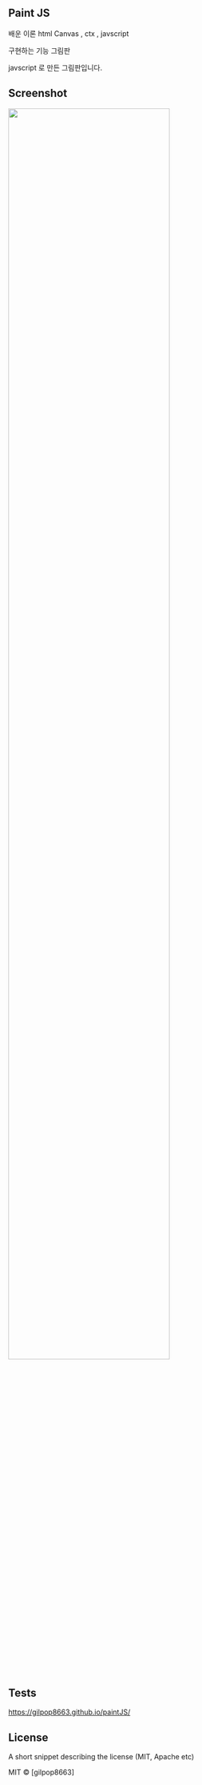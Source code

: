 ## Paint JS

배운 이론
html Canvas , ctx , javscript

구현하는 기능
그림판

javscript 로 만든 그림판입니다. 

## Screenshot

<img width="80%" src="https://user-images.githubusercontent.com/80146176/137259966-e64d973c-e9ad-4254-9266-5e7f256d1df8.png"/>

## Tests

https://gilpop8663.github.io/paintJS/

## License

A short snippet describing the license (MIT, Apache etc)

MIT © [gilpop8663]
